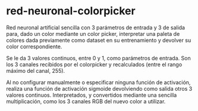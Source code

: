 # red-neuronal-colorpicker
Red neuronal artificial sencilla con 3 parámetros de entrada y 3 de salida para, dado un color mediante un color picker, interpretar una paleta de colores dada previamente como dataset en su entrenamiento y devolver su color correspondiente.

Se le da 3 valores continuos, entre 0 y 1, como parámetros de entrada. Son los 3 canales recibidos por el colorpicker y recalculados (entre el rango máximo del canal, 255).

Al no configurar manualmente o especificar ninguna función de activación, realiza una función de activación sigmoide devolviendo como salida otros 3 valores continuos. Interpretados, y convertidos mediante una sencilla multiplicación, como los 3 canales RGB del nuevo color a utilizar.
